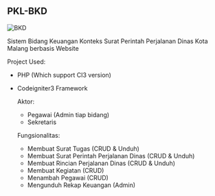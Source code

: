 ## PKL-BKD

![BKD](https://user-images.githubusercontent.com/36807013/215260642-10e3983d-b09f-404e-b1c1-b5a7f0ac38ac.png)

Sistem Bidang Keuangan Konteks Surat Perintah Perjalanan Dinas Kota Malang berbasis Website

Project Used: 

 - PHP (Which support CI3 version)
 - Codeigniter3 Framework
	
	Aktor: 
	- Pegawai (Admin tiap bidang)
	- Sekretaris
	
	Fungsionalitas:
	- Membuat Surat Tugas (CRUD & Unduh)
	- Membuat Surat Perintah Perjalanan Dinas (CRUD & Unduh)
	- Membuat Rincian Perjalanan Dinas (CRUD & Unduh)
	- Membuat Kegiatan (CRUD)
	- Menambah Pegawai (CRUD)
	- Mengunduh Rekap Keuangan (Admin)
